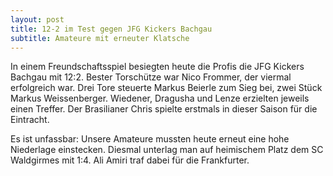 ```yaml
---
layout: post
title: 12-2 im Test gegen JFG Kickers Bachgau
subtitle: Amateure mit erneuter Klatsche
---
```


In einem Freundschaftsspiel besiegten heute die Profis die JFG Kickers Bachgau mit 12:2. Bester Torschütze war Nico Frommer, der viermal erfolgreich war. Drei Tore steuerte Markus Beierle zum Sieg bei, zwei Stück Markus Weissenberger. Wiedener, Dragusha und Lenze erzielten jeweils einen Treffer. Der Brasilianer Chris spielte erstmals in dieser Saison für die Eintracht.

Es ist unfassbar: Unsere Amateure mussten heute erneut eine hohe Niederlage einstecken. Diesmal unterlag man auf heimischem Platz dem SC Waldgirmes mit 1:4. Ali Amiri traf dabei für die Frankfurter.
